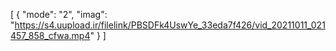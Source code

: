 [
  {
    "mode": "2",
    "imag": "https://s4.uupload.ir/filelink/PBSDFk4UswYe_33eda7f426/vid_20211011_021457_858_cfwa.mp4"
  }
]
